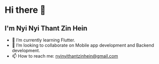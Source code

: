 # Hi there 👋
## I'm Nyi Nyi Thant Zin Hein
- 🌱 I’m currently learning Flutter.
- 👯 I’m looking to collaborate on Mobile app development and Backend development.
- 📫 How to reach me: nyinyithantzinhein@gmail.com

<!--
**poaopoeor/poaopoeor** is a ✨ _special_ ✨ repository because its `README.md` (this file) appears on your GitHub profile.

Here are some ideas to get you started:

- 🔭 I’m currently working on ...
- 🌱 I’m currently learning ...
- 👯 I’m looking to collaborate on ...
- 🤔 I’m looking for help with ...
- 💬 Ask me about ...
- 📫 How to reach me: ...
- 😄 Pronouns: ...
- ⚡ Fun fact: ...
-->

